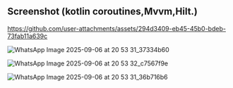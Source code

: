 ## Screenshot (kotlin coroutines,Mvvm,Hilt.)


https://github.com/user-attachments/assets/294d3409-eb45-45b0-bdeb-73fab11a639c

 ![WhatsApp Image 2025-09-06 at 20 53 31_37334b60](https://github.com/user-attachments/assets/8c42f885-52a8-46e7-b411-4f9af34f6eb9)

![WhatsApp Image 2025-09-06 at 20 53 32_c7567f9e](https://github.com/user-attachments/assets/5655baf1-16ba-47a2-8967-f0ae2ac68844)

![WhatsApp Image 2025-09-06 at 20 53 31_36b716b6](https://github.com/user-attachments/assets/38dbe2ea-6f5f-41ae-b010-9d10a1b824e6)





